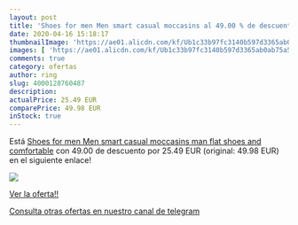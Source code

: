```yaml
---
layout: post
title: 'Shoes for men Men smart casual moccasins al 49.00 % de descuento'
date: 2020-04-16 15:18:17
thumbnailImage: 'https://ae01.alicdn.com/kf/Ub1c33b97fc3140b597d3365ab0ab75a5f/Shoes-for-men-Men-smart-casual-moccasins-man-flat-shoes-and-comfortable.jpg_350x350._SL200_.jpg'
images: [ 'https://ae01.alicdn.com/kf/Ub1c33b97fc3140b597d3365ab0ab75a5f/Shoes-for-men-Men-smart-casual-moccasins-man-flat-shoes-and-comfortable.jpg_350x350._SL200_.jpg' ]
comments: true
category: ofertas
author: ring
slug: 4000128760487
description:
actualPrice: 25.49 EUR
comparePrice: 49.98 EUR
inStock: true
---
```


Está [Shoes for men Men smart casual moccasins man flat shoes and comfortable](https://www.amazon.com/dp/4000128760487/?tag=redken08-20) con 49.00 de descuento por 25.49 EUR (original: 49.98 EUR) en el siguiente enlace!

[![](https://ae01.alicdn.com/kf/Ub1c33b97fc3140b597d3365ab0ab75a5f/Shoes-for-men-Men-smart-casual-moccasins-man-flat-shoes-and-comfortable.jpg_350x350._SL200_.jpg)](https://www.amazon.com/dp/4000128760487/?tag=redken08-20)

[Ver la oferta!!](https://www.amazon.com/dp/4000128760487/?tag=redken08-20)

[Consulta otras ofertas en nuestro canal de telegram](https://t.me/s/ofertas25)
